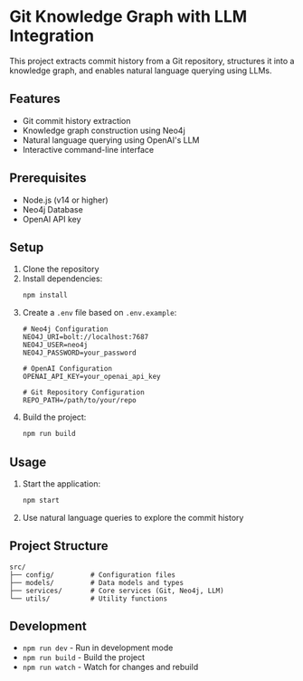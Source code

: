 # Git Knowledge Graph with LLM Integration

This project extracts commit history from a Git repository, structures it into a knowledge graph, and enables natural language querying using LLMs.

## Features

- Git commit history extraction
- Knowledge graph construction using Neo4j
- Natural language querying using OpenAI's LLM
- Interactive command-line interface

## Prerequisites

- Node.js (v14 or higher)
- Neo4j Database
- OpenAI API key

## Setup

1. Clone the repository
2. Install dependencies:
   ```bash
   npm install
   ```
3. Create a `.env` file based on `.env.example`:
   ```
   # Neo4j Configuration
   NEO4J_URI=bolt://localhost:7687
   NEO4J_USER=neo4j
   NEO4J_PASSWORD=your_password

   # OpenAI Configuration
   OPENAI_API_KEY=your_openai_api_key

   # Git Repository Configuration
   REPO_PATH=/path/to/your/repo
   ```
4. Build the project:
   ```bash
   npm run build
   ```

## Usage

1. Start the application:
   ```bash
   npm start
   ```
2. Use natural language queries to explore the commit history

## Project Structure

```
src/
├── config/         # Configuration files
├── models/         # Data models and types
├── services/       # Core services (Git, Neo4j, LLM)
└── utils/          # Utility functions
```

## Development

- `npm run dev` - Run in development mode
- `npm run build` - Build the project
- `npm run watch` - Watch for changes and rebuild 